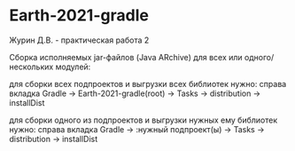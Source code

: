 # Earth-2021-gradle
Журин Д.В. - практическая работа 2


Сборка исполняемых jar-файлов (Java ARchive) для всех или одного/нескольких модулей:

для сборки всех подпроектов и выгрузки всех библиотек нужно:
справа вкладка Gradle -> Earth-2021-gradle(root) -> Tasks -> distribution -> installDist

для сборки одного из подпроектов и выгрузки нужных ему библиотек нужно:
справа вкладка Gradle -> :нужный подпроект(ы) -> Tasks -> distribution -> installDist

